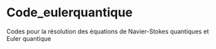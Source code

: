 # Code_eulerquantique
Codes pour la résolution des équations de Navier-Stokes quantiques et Euler quantique
